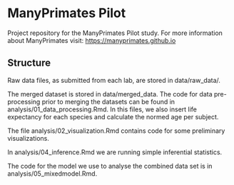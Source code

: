 # ManyPrimates Pilot

Project repository for the ManyPrimates Pilot study. For more information about ManyPrimates visit: https://manyprimates.github.io


## Structure

Raw data files, as submitted from each lab, are stored in data/raw_data/. 

The merged dataset is stored in data/merged_data. The code for data pre-processing prior to merging the datasets can be found in analysis/01_data_processing.Rmd. In this files, we also insert life expectancy for each species and calculate the normed age per subject. 

The file analysis/02_visualization.Rmd contains code for some preliminary visualizations. 

In analysis/04_inference.Rmd we are running simple inferential statistics. 

The code for the model we use to analyse the combined data set is in analysis/05_mixedmodel.Rmd. 
